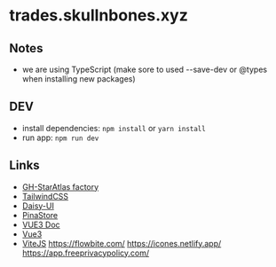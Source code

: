 # trades.skullnbones.xyz

## Notes

- we are using TypeScript (make sore to used --save-dev or @types when installing new packages)

## DEV

- install dependencies: `npm install` or `yarn install`
- run app: `npm run dev`

## Links

- [GH-StarAtlas factory](https://github.com/staratlasmeta/factory)
- [TailwindCSS](https://tailwindcss.com/docs/installation)
- [Daisy-UI](https://daisyui.com/)
- [PinaStore](https://pinia.vuejs.org/)
- [VUE3 Doc](https://devdocs.io/vue~3/)
- [Vue3](https://vuejs.org/)
- [ViteJS](https://vitejs.dev/guide/)
  https://flowbite.com/
  https://icones.netlify.app/
  https://app.freeprivacypolicy.com/